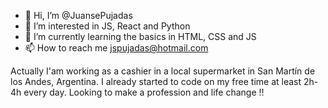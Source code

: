 - 👋 Hi, I’m @JuansePujadas
- 👀 I’m interested in JS, React and Python
- 🌱 I’m currently learning the basics in HTML, CSS and JS
- 📫 How to reach me jspujadas@hotmail.com

Actually I'am working as a cashier in a local supermarket in San Martín de los Andes, Argentina. I already started to code on my free time at least 2h-4h every day.
Looking to make a profession and life change !!
